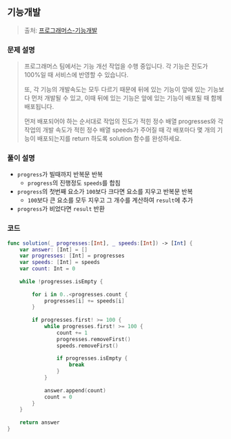 ## 기능개발

> 출처: [프로그래머스-기능개발](https://school.programmers.co.kr/learn/courses/30/lessons/42586)

### 문제 설명
> 프로그래머스 팀에서는 기능 개선 작업을 수행 중입니다. 각 기능은 진도가 100%일 때 서비스에 반영할 수 있습니다.
> 
> 또, 각 기능의 개발속도는 모두 다르기 때문에 뒤에 있는 기능이 앞에 있는 기능보다 먼저 개발될 수 있고, 이때 뒤에 있는 기능은 앞에 있는 기능이 배포될 때 함께 배포됩니다.
> 
> 먼저 배포되어야 하는 순서대로 작업의 진도가 적힌 정수 배열 progresses와 각 작업의 개발 속도가 적힌 정수 배열 speeds가 주어질 때 각 배포마다 몇 개의 기능이 배포되는지를 return 하도록 solution 함수를 완성하세요.

### 풀이 설명
- `progress`가 빌때까지 반복문 반복
  - `progress`의 진행정도 `speeds`를 합침
- `progress`의 첫번째 요소가 `100`보다 크다면 요소를 지우고 반복문 반복
  - `100`보다 큰 요소를 모두 지우고 그 개수를 계산하여 `result`에 추가
- `progress`가 비었다면 `result` 반환

### 코드
```swift
func solution(_ progresses:[Int], _ speeds:[Int]) -> [Int] {
    var answer: [Int] = []
    var progresses: [Int] = progresses
    var speeds: [Int] = speeds
    var count: Int = 0
    
    while !progresses.isEmpty {
        
        for i in 0..<progresses.count {
            progresses[i] += speeds[i]
        }
        
        if progresses.first! >= 100 {
            while progresses.first! >= 100 {
                count += 1
                progresses.removeFirst()
                speeds.removeFirst()
                
                if progresses.isEmpty {
                    break
                }
            }
            
            answer.append(count)
            count = 0
        }
    }
    
    return answer
}
```
